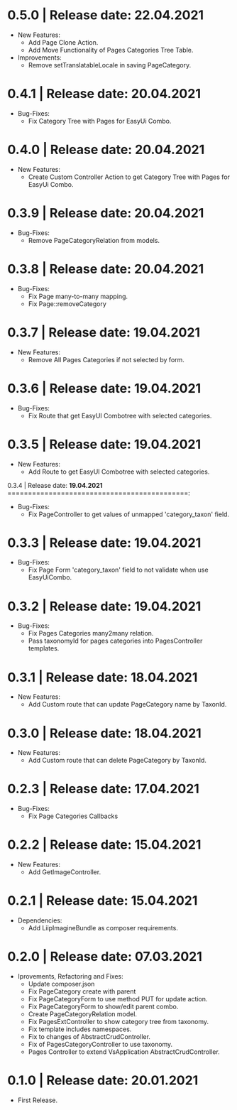 0.5.0	|	Release date: **22.04.2021**
============================================
* New Features:
  - Add Page Clone Action.
  - Add Move Functionality of Pages Categories Tree Table.
* Improvements:
  - Remove setTranslatableLocale in saving PageCategory.


0.4.1	|	Release date: **20.04.2021**
============================================
* Bug-Fixes:
  - Fix Category Tree with Pages for EasyUi Combo.


0.4.0	|	Release date: **20.04.2021**
============================================
* New Features:
  - Create Custom Controller Action to get Category Tree with Pages for EasyUi Combo.


0.3.9	|	Release date: **20.04.2021**
============================================
* Bug-Fixes:
  - Remove PageCategoryRelation from models.


0.3.8	|	Release date: **20.04.2021**
============================================
* Bug-Fixes:
  - Fix Page many-to-many mapping.
  - Fix Page::removeCategory


0.3.7	|	Release date: **19.04.2021**
============================================
* New Features:
  - Remove All Pages Categories if not selected by form.


0.3.6	|	Release date: **19.04.2021**
============================================
* Bug-Fixes:
  - Fix Route that get EasyUI Combotree with selected categories.


0.3.5	|	Release date: **19.04.2021**
============================================
* New Features:
  - Add Route to get EasyUI Combotree with selected categories.


0.3.4	|	Release date: **19.04.2021**
============================================:
* Bug-Fixes:
  - Fix PageController to get values of unmapped 'category_taxon' field.


0.3.3	|	Release date: **19.04.2021**
============================================
* Bug-Fixes:
  - Fix Page Form 'category_taxon' field to not validate when use EasyUiCombo.


0.3.2	|	Release date: **19.04.2021**
============================================
* Bug-Fixes:
  - Fix Pages Categories many2many relation.
  - Pass taxonomyId for pages categories into PagesController templates.


0.3.1	|	Release date: **18.04.2021**
============================================
* New Features:
  - Add Custom route that can update PageCategory name by TaxonId.


0.3.0	|	Release date: **18.04.2021**
============================================
* New Features:
  - Add Custom route that can delete PageCategory by TaxonId.


0.2.3	|	Release date: **17.04.2021**
============================================
* Bug-Fixes:
  - Fix Page Categories Callbacks


0.2.2	|	Release date: **15.04.2021**
============================================
* New Features:
  - Add GetImageController.


0.2.1	|	Release date: **15.04.2021**
============================================
* Dependencies:
  - Add LiipImagineBundle as composer requirements.


0.2.0	|	Release date: **07.03.2021**
============================================
* Iprovements, Refactoring and Fixes:
  - Update composer.json
  - Fix PageCategory create with parent
  - Fix PageCategoryForm to use method PUT for update action.
  - Fix PageCategoryForm to show/edit parent combo.
  - Create PageCategoryRelation model.
  - Fix PagesExtController to show category tree from taxonomy.
  - Fix template includes namespaces.
  - Fix to changes of AbstractCrudController.
  - Fix of PagesCategoryController to use taxonomy.
  - Pages Controller to extend VsApplication AbstractCrudController.


0.1.0	|	Release date: **20.01.2021**
============================================
* First Release.


